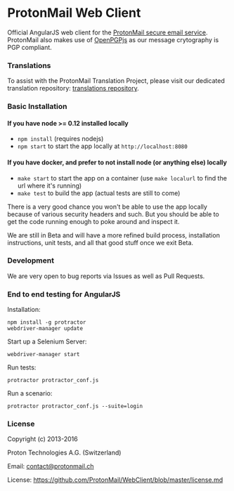 ProtonMail Web Client
=======

Official AngularJS web client for the [ProtonMail secure email service](https://protonmail.com). ProtonMail also makes use of [OpenPGPjs](https://github.com/openpgpjs/openpgpjs) as our message crytography is PGP compliant.

### Translations

To assist with the ProtonMail Translation Project, please visit our dedicated translation repository: [translations repository](https://github.com/ProtonMail/translations).

### Basic Installation

#### If you have node >= 0.12 installed locally

- `npm install` (requires nodejs)
- `npm start` to start the app locally at `http://localhost:8080`

#### If you have docker, and prefer to not install node (or anything else) locally

- `make start` to start the app on a container (use `make localurl` to find the url where it's running)
- `make test` to build the app (actual tests are still to come)

There is a very good chance you won't be able to use the app locally because of various security headers and such. But you should be able to get the code running enough to poke around and inspect it.

We are still in Beta and will have a more refined build process, installation instructions, unit tests, and all that good stuff once we exit Beta.

### Development

We are very open to bug reports via Issues as well as Pull Requests.

### End to end testing for AngularJS

Installation:

```shell
npm install -g protractor
webdriver-manager update
```

Start up a Selenium Server:

```shell
webdriver-manager start
```

Run tests:

```shell
protractor protractor_conf.js
```

Run a scenario:

```shell
protractor protractor_conf.js --suite=login
```

### License

Copyright (c) 2013-2016

Proton Technologies A.G. (Switzerland)

Email: contact@protonmail.ch

License: https://github.com/ProtonMail/WebClient/blob/master/license.md
